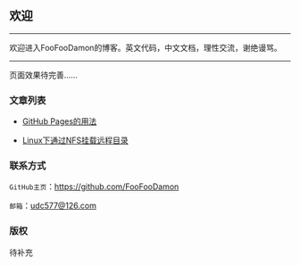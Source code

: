 ## 欢迎

---------------------------------------------------------------------------

欢迎进入FooFooDamon的博客。英文代码，中文文档，理性交流，谢绝谩骂。

---------------------------------------------------------------------------

页面效果待完善……

### 文章列表

* [GitHub Pages的用法](https://github.com/FooFooDamon/FooFooDamon.github.io/blob/master/GitHub_Pages的用法.md)

* [Linux下通过NFS挂载远程目录](https://github.com/FooFooDamon/FooFooDamon.github.io/blob/master/Linux下通过NFS挂载远程目录.md)


### 联系方式

`GitHub主页`：https://github.com/FooFooDamon

`邮箱`：udc577@126.com


### 版权

待补充

